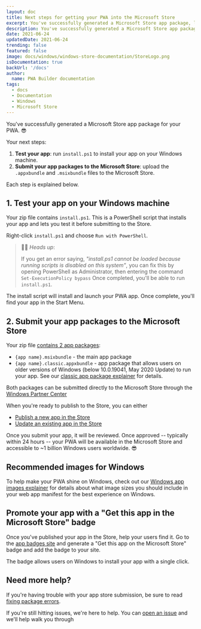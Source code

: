 ```yaml
---
layout: doc
title: Next steps for getting your PWA into the Microsoft Store
excerpt: You've successfully generated a Microsoft Store app package, let's see how to publish it now
description: You've successfully generated a Microsoft Store app package, let's see how to publish it now
date: 2021-06-24
updatedDate: 2021-06-24
trending: false
featured: false
image: docs/windows/windows-store-documentation/StoreLogo.png
isDocumentation: true
backUrl: '/docs'
author:
  name: PWA Builder documentation
tags:
  - docs
  - Documentation
  - Windows
  - Microsoft Store
---
```


You've successfully generated a Microsoft Store app package for your PWA. 😎 

Your next steps:
1. **Test your app**: run `install.ps1` to install your app on your Windows machine.
2. **Submit your app packages to the Microsoft Store**: upload the `.appxbundle` and `.msixbundle` files to the Microsoft Store.

Each step is explained below.

## 1. Test your app on your Windows machine

Your zip file contains `install.ps1`. This is a PowerShell script that installs your app and lets you test it before submitting to the Store.

Right-click `install.ps1` and choose `Run with PowerShell`.

> 💁‍♂️ *Heads up*: 
> 
> If you get an error saying, *"install.ps1 cannot be loaded because running scripts is disabled on this system"*, you can fix this by opening PowerShell as Administrator, then entering the command `Set-ExecutionPolicy bypass` Once completed, you'll be able to run `install.ps1`.

The install script will install and launch your PWA app. Once complete, you'll find your app in the Start Menu.

## 2. Submit your app packages to the Microsoft Store

Your zip file [contains 2 app packages](/docs/what-is-a-classic-package/): 

- `{app name}.msixbundle` - the main app package
- `{app name}.classic.appxbundle` - app package that allows users on older versions of Windows (below 10.0.19041, May 2020 Update) to run your app. See our [classic app package explainer](/docs/what-is-a-classic-package/) for details.

Both packages can be submitted directly to the Microsoft Store through the [Windows Partner Center](https://partner.microsoft.com/dashboard)

When you're ready to publish to the Store, you can either
- [Publish a new app in the Store](/docs/publish-a-new-app-to-the-microsoft-store/) 
- [Update an existing app in the Store](/docs/update-an-existing-app-in-the-microsoft-store/)

Once you submit your app, it will be reviewed. Once approved -- typically within 24 hours -- your PWA will be available in the Microsoft Store and accessible to ~1 billion Windows users worldwide. 😎

## Recommended images for Windows

To help make your PWA shine on Windows, check out our [Windows app images explainer](/docs/image-recommendations-for-windows-pwa-packages/) for details about what image sizes you should include in your web app manifest for the best experience on Windows.

## Promote your app with a "Get this app in the Microsoft Store" badge

Once you've published your app in the Store, help your users find it. Go to the [app badges site](https://developer.microsoft.com/en-us/microsoft-store/badges/) and generate a "Get this app on the Microsoft Store" badge and add the badge to your site. 

The badge allows users on Windows to install your app with a single click.

## Need more help?

If you're having trouble with your app store submission, be sure to read [fixing package errors](/docs/image-recommendations-for-windows-pwa-packages/).

If you're still hitting issues, we're here to help. You can [open an issue](https://github.com/pwa-builder/pwabuilder/issues) and we'll help walk you through 
